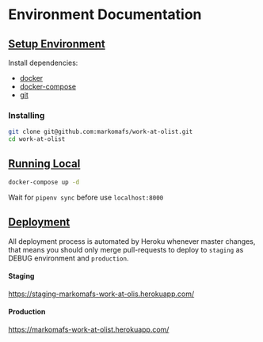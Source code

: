 # Environment Documentation

## [Setup Environment](#setup-env)

Install dependencies:
* [docker](https://docs.docker.com/install/)
* [docker-compose](https://docs.docker.com/compose/install/)
* [git](https://git-scm.com/downloads)


### Installing

```bash
git clone git@github.com:markomafs/work-at-olist.git 
cd work-at-olist
```

## [Running Local](#local-run)

```bash
docker-compose up -d
```

Wait for `pipenv sync` before use `localhost:8000`


## [Deployment](#deployment) 

All deployment process is automated by Heroku whenever master changes,
that means you should only merge pull-requests to deploy to `staging` as DEBUG 
environment and `production`.
 
#### Staging 

https://staging-markomafs-work-at-olis.herokuapp.com/

#### Production

https://markomafs-work-at-olist.herokuapp.com/

